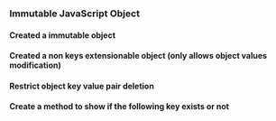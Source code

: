 ### Immutable JavaScript Object

#### Created a immutable object 
#### Created a non keys extensionable object (only allows object values modification)
#### Restrict object key value pair deletion
#### Create a method to show if the following key exists or not
